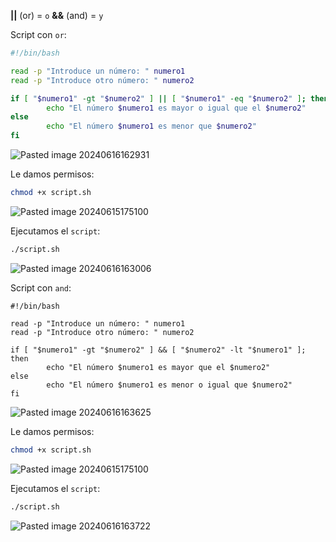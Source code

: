 **||** (or) = ``o``
**&&** (and) = ``y``

Script con ``or``:

```Bash
#!/bin/bash

read -p "Introduce un número: " numero1
read -p "Introduce otro número: " numero2

if [ "$numero1" -gt "$numero2" ] || [ "$numero1" -eq "$numero2" ]; then
        echo "El número $numero1 es mayor o igual que el $numero2"
else
        echo "El número $numero1 es menor que $numero2"
fi
```

![Pasted image 20240616162931](https://github.com/user-attachments/assets/4f122a85-3cc7-4f0c-9396-2e18bfe9a7f9)

Le damos permisos:

```Bash
chmod +x script.sh
```

![Pasted image 20240615175100](https://github.com/user-attachments/assets/254f972c-47be-45e3-933b-41cb937c7be4)

Ejecutamos el ``script``:

```Bash
./script.sh
```

![Pasted image 20240616163006](https://github.com/user-attachments/assets/bb2c7dc1-4eab-4555-8e4a-e61e9d3cf89f)

Script con ``and``:

```
#!/bin/bash

read -p "Introduce un número: " numero1
read -p "Introduce otro número: " numero2

if [ "$numero1" -gt "$numero2" ] && [ "$numero2" -lt "$numero1" ]; then
        echo "El número $numero1 es mayor que el $numero2"
else
        echo "El número $numero1 es menor o igual que $numero2"
fi
```

![Pasted image 20240616163625](https://github.com/user-attachments/assets/d6f58af9-f0aa-46d3-9932-0ef056eb790f)

Le damos permisos:

```Bash
chmod +x script.sh
```

![Pasted image 20240615175100](https://github.com/user-attachments/assets/1a2e688f-3add-4b85-94d8-92bad24bbd5f)

Ejecutamos el ``script``:

```Bash
./script.sh
```

![Pasted image 20240616163722](https://github.com/user-attachments/assets/14d6999f-7599-4485-8ff0-de3958c2bebf)
